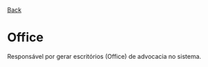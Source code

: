 [Back](../README.md)

# Office

Responsável por gerar escritórios (Office) de advocacia no sistema.
